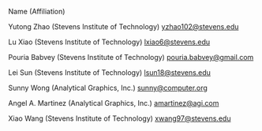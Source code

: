 Name (Affiliation) <Email Address> 

Yutong Zhao (Stevens Institute of Technology) <yzhao102@stevens.edu>

Lu Xiao (Stevens Institute of Technology) <lxiao6@stevens.edu>

Pouria Babvey (Stevens Institute of Technology) <pouria.babvey@gmail.com>

Lei Sun (Stevens Institute of Technology) <lsun18@stevens.edu>

Sunny Wong (Analytical Graphics, Inc.) <sunny@computer.org>

Angel A. Martinez (Analytical Graphics, Inc.) <amartinez@agi.com>

Xiao Wang (Stevens Institute of Technology) <xwang97@stevens.edu>

